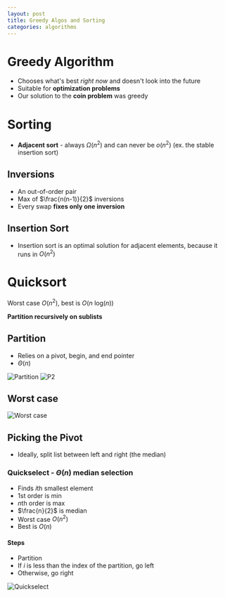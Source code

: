 ```yaml
---
layout: post
title: Greedy Algos and Sorting
categories: algorithms
---
```


# Greedy Algorithm

- Chooses what's best _right now_ and doesn't look into the future
- Suitable for **optimization problems**
- Our solution to the **coin problem** was greedy

# Sorting

- **Adjacent sort** - always $\Omega(n^2)$ and can never be $o(n^2)$ (ex. the stable insertion sort)

## Inversions

- An out-of-order pair
- Max of $\frac{n(n-1)}{2}$ inversions
- Every swap **fixes only one inversion**

## Insertion Sort

- Insertion sort is an optimal solution for adjacent elements, because it runs in $O(n^2)$

# Quicksort

Worst case $O(n^2)$, best is $O(n\ \text{log}(n))$

**Partition recursively on sublists**

## Partition

- Relies on a pivot, begin, and end pointer
- $\Theta(n)$

![Partition](https://i.imgur.com/se31YTA.png)
![P2](https://i.imgur.com/pCfU5l0.png)

## Worst case

![Worst case](https://i.imgur.com/NEsOD9s.png)

## Picking the Pivot

- Ideally, split list between left and right (the median)

### Quickselect - $\Theta(n)$ median selection

- Finds $i$th smallest element
- 1st order is min
- $n$th order is max
- $\frac{n}{2}$ is median
- Worst case $O(n^2)$
- Best is $O(n)$

#### Steps

- Partition
- If $i$ is less than the index of the partition, go left
- Otherwise, go right

![Quickselect](https://i.imgur.com/FvJahqe.png)

